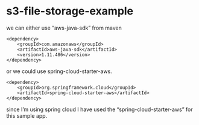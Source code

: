# s3-file-storage-example

we can either use “aws-java-sdk” from maven

<!-- https://mvnrepository.com/artifact/com.amazonaws/aws-java-sdk -->
```
<dependency>
    <groupId>com.amazonaws</groupId>
    <artifactId>aws-java-sdk</artifactId>
    <version>1.11.486</version>
</dependency>
```

or we could use spring-cloud-starter-aws.

```
<dependency>
    <groupId>org.springframework.cloud</groupId>
    <artifactId>spring-cloud-starter-aws</artifactId>
</dependency>
```
since I’m using spring cloud I have used the “spring-cloud-starter-aws” for this sample app.
